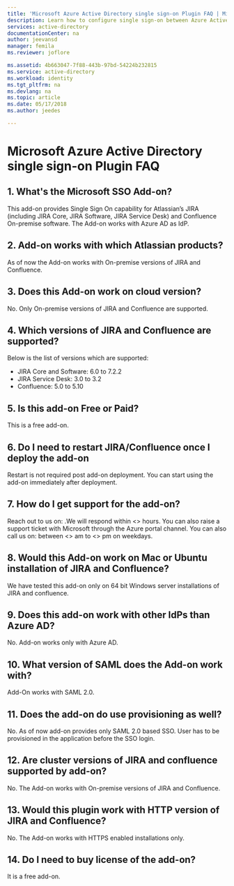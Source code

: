 ```yaml
---
title: 'Microsoft Azure Active Directory single sign-on Plugin FAQ | Microsoft Docs'
description: Learn how to configure single sign-on between Azure Active Directory and Microsoft Azure Active Directory single sign-on for JIRA.
services: active-directory
documentationCenter: na
author: jeevansd
manager: femila
ms.reviewer: joflore

ms.assetid: 4b663047-7f88-443b-97bd-54224b232815
ms.service: active-directory
ms.workload: identity
ms.tgt_pltfrm: na
ms.devlang: na
ms.topic: article
ms.date: 05/17/2018
ms.author: jeedes

---
```

# Microsoft Azure Active Directory single sign-on Plugin FAQ 

## 1. What's the Microsoft SSO Add-on?

This add-on provides Single Sign On capability for Atlassian’s JIRA (including JIRA Core, JIRA Software, JIRA Service Desk) and Confluence On-premise software. The Add-on works with Azure AD as IdP.

## 2. Add-on works with which Atlassian products?

As of now the Add-on works with On-premise versions of JIRA and Confluence.

## 3. Does this Add-on work on cloud version?

No. Only On-premise versions of JIRA and Confluence are supported.

## 4. Which versions of JIRA and Confluence are supported?

Below is the list of versions which are supported:

* JIRA Core and Software: 6.0 to 7.2.2 
* JIRA Service Desk: 3.0 to 3.2 
* Confluence: 5.0 to 5.10

## 5. Is this add-on Free or Paid?

This is a free add-on.

## 6. Do I need to restart JIRA/Confluence once I deploy the add-on

Restart is not required post add-on deployment. You can start using the add-on immediately after deployment.

## 7. How do I get support for the add-on?

Reach out to us on: <email> .We will respond within <> hours. You can also raise a support ticket with Microsoft through the Azure portal channel. You can also call us on: <Number> between <> am to <> pm on weekdays.

## 8. Would this Add-on work on Mac or Ubuntu installation of JIRA and Confluence?

We have tested this add-on only on 64 bit Windows server installations of JIRA and confluence.

## 9. Does this add-on work with other IdPs than Azure AD?

No. Add-on works only with Azure AD.

## 10. What version of SAML does the Add-on work with?

Add-On works with SAML 2.0.

## 11. Does the add-on do use provisioning as well?

No. As of now add-on provides only SAML 2.0 based SSO. User has to be provisioned in the application before the SSO login.

## 12. Are cluster versions of JIRA and confluence supported by add-on?

No. The Add-on works with On-premise versions of JIRA and Confluence.

## 13. Would this plugin work with HTTP version of JIRA and Confluence?

No. The Add-on works with HTTPS enabled installations only.

## 14. Do I need to buy license of the add-on?

It is a free add-on.
